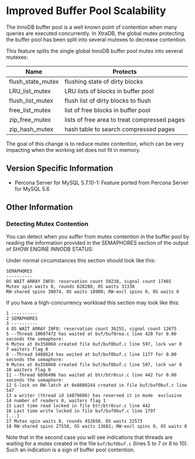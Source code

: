 # Improved Buffer Pool Scalability

The InnoDB buffer pool is a well known point of contention when many queries are executed concurrently. In XtraDB, the global mutex protecting the buffer pool has been split into several mutexes to decrease contention.

This feature splits the single global InnoDB buffer pool mutex into several mutexes:

| Name              | Protects                                     |
|-------------------|----------------------------------------------|
| flush_state_mutex | flushing state of dirty blocks               |
| LRU_list_mutex    | LRU lists of blocks in buffer pool           |
| flush_list_mutex  | flush list of dirty blocks to flush          |
| free_list_mutex   | list of free blocks in buffer pool           |
| zip_free_mutex    | lists of free area to treat compressed pages |
| zip_hash_mutex    | hash table to search compressed pages        |

The goal of this change is to reduce mutex contention, which can be very impacting when the working set does not fit in memory.

## Version Specific Information

* Percona Server for MySQL 5.7.10-1: Feature ported from Percona Server for MySQL 5.6

## Other Information

### Detecting Mutex Contention

You can detect when you suffer from mutex contention in the buffer pool by reading the information provided in the SEMAPHORES section of the output of SHOW ENGINE INNODB STATUS:

Under normal circumstances this section should look like this:

```text
SEMAPHORES
----------
OS WAIT ARRAY INFO: reservation count 50238, signal count 17465
Mutex spin waits 0, rounds 628280, OS waits 31338
RW-shared spins 38074, OS waits 18900; RW-excl spins 0, OS waits 0
```

If you have a high-concurrency workload this section may look like this:

```text
1 ----------
2 SEMAPHORES
3 ----------
4 OS WAIT ARRAY INFO: reservation count 36255, signal count 12675
5 --Thread 10607472 has waited at buf/buf0rea.c line 420 for 0.00 seconds the semaphore:
6 Mutex at 0x358068 created file buf/buf0buf.c line 597, lock var 0
7 waiters flag 0
8 --Thread 3488624 has waited at buf/buf0buf.c line 1177 for 0.00 seconds the semaphore:
9 Mutex at 0x358068 created file buf/buf0buf.c line 597, lock var 0
10 waiters flag 0
11 --Thread 6896496 has waited at btr/btr0cur.c line 442 for 0.00 seconds the semaphore:
12 S-lock on RW-latch at 0x8800244 created in file buf/buf0buf.c line 547
13 a writer (thread id 14879600) has reserved it in mode  exclusive
14 number of readers 0, waiters flag 1
15 Last time read locked in file btr/btr0cur.c line 442
16 Last time write locked in file buf/buf0buf.c line 1797
[...]
17 Mutex spin waits 0, rounds 452650, OS waits 22573
18 RW-shared spins 27550, OS waits 13682; RW-excl spins 0, OS waits 0
```

Note that in the second case you will see indications that threads are waiting for a mutex created in the file `buf/buf0buf.c` (lines 5 to 7 or 8 to 10). Such an indication is a sign of buffer pool contention.
